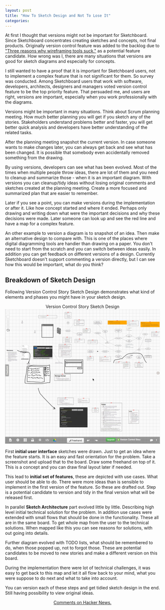 ```yaml
---
layout: post
title: "How To Sketch Design and Not To Lose It"
categories: 
---
```


At first I thought that versions might not be important for Sketchboard. Since Sketchboard concentrates creating sketches and concepts, not final products. Originally version control feature was added to the backlog due to <a href="http://www.colmtuite.com/three-reasons-why-wireframing-tools-suck" target="_blank">"Three reasons why wireframing tools suck."</a> as a potential feature candidate. How wrong was I, there are many situations that versions are good for sketch diagrams and especially for concepts.

I still wanted to have a proof that it is important for Sketchboard users, not to implement a complex feature that is not significant for them. So survey was conducted. Among Sketchboard users that work with software, developers, architects, designers and managers voted version control feature to be the top priority feature. That persuaded me, and users are right, versions are important, especially when you work professionally with the diagrams.

Versions might be important in many situations. Think about Scrum planning meeting. How much better planning you will get if you sketch any of the stories. Stakeholders understand problems better and faster, you will get better quick analysis and developers have better understanding of the related tasks.

After the planning meeting snapshot the current version. In case someone wants to make changes later, you can always get back and see what has been changed. It is possible that somebody even accidentally removed something from the drawing. 

By using versions, developers can see what has been evolved. Most of the times when multiple people throw ideas, there are lot of them and you need to cleanup and summarize those - when it is an important diagram. With versions you can cleanup/tidy ideas without losing original comments and sketches created at the planning meeting. Create a more focused and summarized plan that are easier to remember.

Later if you see a point, you can make versions during the implementation or after it. Like how concept started and where it ended. Perhaps only drawing and writing down what were the important decisions and why these decisions were made. Later someone can look up and see the red line and have a map for a complex feature.

An other example to version a diagram is to snapshot of an idea. Then make an alternative design to compare with. This is one of the places where digital diagramming tools are handier than drawing on a paper. You don't need to start from the scratch and you can switch between ideas easily. In addition you can get feedback on different versions of a design. Currently Sketchboard doesn't support commenting a version directly, but I can see how this would be important, what do you think?


Breakdown of Sketch Design
--------------------------

Following Version Control Story Sketch Design demonstrates what kind of elements and phases you might have in your sketch design.

<div style="text-align: center;">Version Control Story Sketch Design</div>
<a href="/img/version-story-sketch-design.png" target="_blank"><img src="/img/version-story-sketch-design.png"></a>

First <strong>initial user interface</strong> sketches were drawn. Just to get an idea where the feature starts. It is an easy and fast orientation for the problem. Take a screenshot and upload that to the board. Draw some freehand on top of it. This is a concept and you can draw final layout later if needed.

This lead to <strong>initial set of features</strong>, these are depicted with use cases. What user should be able to do. There were more ideas than is sensible to implement in the first version of the feature. So these are drafted out. Step is a potential candidate to version and tidy in the final version what will be released first.

In parallel <strong>Sketch Architecture</strong> part evolved little by little. Describing high level initial technical solution for the problem. In addition use cases were extended with small flows that should be done in the functionality. These all are in the same board. To get whole map from the user to the technical solutions. When mapped like this you can see reasons for solutions, with out going into details.

Further diagram evolved with TODO lists, what should be remembered to do, when those popped up, not to forgot those. These are potential candidates to be moved to new stories and make a different version on this board.

During the implementation there were lot of technical challenges, it was easy to get back to this map and let it all flow back to your mind, what you were suppose to do next and what to take into account.

You can version each of these steps and get tidied sketch design in the end. Still having possibility to view original ideas.


<p style="text-align: center;"><a href="" target="_blank">Comments on Hacker News.</a></p>